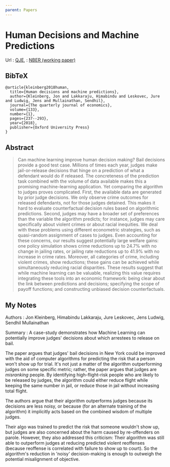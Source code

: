 ```yaml
---
parent: Papers
---
```


# Human Decisions and Machine Predictions

Url
: [QJE](https://academic.oup.com/qje/article/133/1/237/4095198),
: [NBER (working paper)](https://www.nber.org/papers/w23180)

## BibTeX
```
@article{kleinberg2018human,
  title={Human decisions and machine predictions},
  author={Kleinberg, Jon and Lakkaraju, Himabindu and Leskovec, Jure and Ludwig, Jens and Mullainathan, Sendhil},
  journal={The quarterly journal of economics},
  volume={133},
  number={1},
  pages={237--293},
  year={2018},
  publisher={Oxford University Press}
}
```

## Abstract

> Can machine learning improve human decision making? Bail decisions provide a good test case. Millions of times each year, judges make jail-or-release decisions that hinge on a prediction of what a defendant would do if released. The concreteness of the prediction task combined with the volume of data available makes this a promising machine-learning application. Yet comparing the algorithm to judges proves complicated. First, the available data are generated by prior judge decisions. We only observe crime outcomes for released defendants, not for those judges detained. This makes it hard to evaluate counterfactual decision rules based on algorithmic predictions. Second, judges may have a broader set of preferences than the variable the algorithm predicts; for instance, judges may care specifically about violent crimes or about racial inequities. We deal with these problems using different econometric strategies, such as quasi-random assignment of cases to judges. Even accounting for these concerns, our results suggest potentially large welfare gains: one policy simulation shows crime reductions up to 24.7% with no change in jailing rates, or jailing rate reductions up to 41.9% with no increase in crime rates. Moreover, all categories of crime, including violent crimes, show reductions; these gains can be achieved while simultaneously reducing racial disparities. These results suggest that while machine learning can be valuable, realizing this value requires integrating these tools into an economic framework: being clear about the link between predictions and decisions; specifying the scope of payoff functions; and constructing unbiased decision counterfactuals.


## My Notes

Authors
: Jon Kleinberg, Himabindu Lakkaraju, Jure Leskovec, Jens Ludwig, Sendhil Mullainathan

Summary
: A case-study demonstrates how Machine Learning can potentially improve judges' decisions about which arrestees to release on bail.

The paper argues that judges' bail decisions in New York could be improved with the aid of computer algorithms for predicting the risk that a person won't show up for trial. It's not just a matter of the algorithm outperforming judges on some specific metric; rather, the paper argues that judges are *misranking* people. By identifying high-flight-risk people who are likely to be released by judges, the algorithm could either reduce flight while keeping the same number in jail, or reduce those in jail without increasing total flight.

The authors argue that their algorithm outperforms judges because its decisions are less noisy, or because (for an alternate training of the algorithm) it implicitly acts based on the combined wisdom of multiple judges. <!--In a way, I was hoping that their metric of comparison between judges and algorithm was some cruder like accuracy; then there would be obvious space for improvement.-->

Their algo was trained to predict the risk that someone wouldn't show up, but judges are also concerned about the harm caused by re-offenders on parole. However, they also addressed this criticism: Their algorithm was still able to outperform judges at reducing predicted violent reoffenses (because reoffense is correlated with failure to show up to court). So the algorithm's reduction in 'noisy' decision-making is enough to outweigh the potential misalignment of objective.